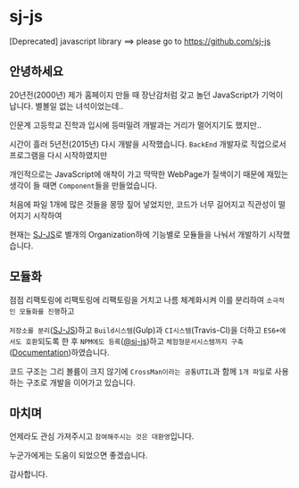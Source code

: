 # sj-js
[Deprecated] javascript library  ==>  please go to https://github.com/sj-js



## 안녕하세요
20년전(2000년) 제가 홈페이지 만들 때 장난감처럼 갖고 놀던 JavaScript가 기억이 납니다. 별볼일 없는 녀석이었는데..

인문계 고등학교 진학과 입시에 등떠밀려 개발과는 거리가 멀어지기도 했지만..

시간이 흘러 5년전(2015년) 다시 개발을 시작했습니다. `BackEnd` 개발자로 직업으로서 프로그램을 다시 시작하였지만

개인적으로는 JavaScript에 애착이 가고 딱딱한 WebPage가 질색이기 때문에 재밌는 생각이 들 때면 `Component`들을 만들었습니다.

처음에 파일 1개에 많은 것들을 몽땅 짚어 넣었지만, 코드가 너무 길어지고 직관성이 떨어지기 시작하여 

현재는 [SJ-JS](https://github.com/sj-js)로 별개의 Organization하에 기능별로 모듈들을 나눠서 개발하기 시작했습니다.



## 모듈화 

점점 리팩토링에 리팩토링에 리팩토링을 거치고 나름 체계화시켜 이를 분리하여 `소극적인 모듈화를 진행`하고 

`저장소를 분리`([SJ-JS](https://github.com/sj-js))하고 `Build시스템`(Gulp)과 `CI시스템`(Travis-CI)을 더하고 `ES6+에서도 호환`되도록 한 후 `NPM에도 등록`([@sj-js](https://www.npmjs.com/search?q=%40sj-js))하고 `체험형문서시스템까지 구축`([Documentation](https://sj-js.github.io/sj-js))하였습니다.

코드 구조는 그리 볼륨이 크지 않기에 `CrossMan이라는 공통UTIL`과 함께 `1개 파일`로 사용하는 구조로 개발을 이어가고 있습니다.



## 마치며

언제라도 관심 가져주시고 `참여해주시는 것은 대환영`입니다.

누군가에게는 도움이 되었으면 좋겠습니다.

감사합니다.
